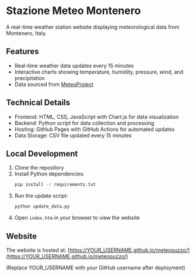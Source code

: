 # Stazione Meteo Montenero

A real-time weather station website displaying meteorological data from Montenero, Italy.

## Features

- Real-time weather data updates every 15 minutes
- Interactive charts showing temperature, humidity, pressure, wind, and precipitation
- Data sourced from [MeteoProject](https://stazioni.meteoproject.it/dati/montenero/)

## Technical Details

- Frontend: HTML, CSS, JavaScript with Chart.js for data visualization
- Backend: Python script for data collection and processing
- Hosting: GitHub Pages with GitHub Actions for automated updates
- Data Storage: CSV file updated every 15 minutes

## Local Development

1. Clone the repository
2. Install Python dependencies:
   ```bash
   pip install -r requirements.txt
   ```
3. Run the update script:
   ```bash
   python update_data.py
   ```
4. Open `index.htm` in your browser to view the website

## Website

The website is hosted at: [https://YOUR_USERNAME.github.io/meteopuzzo/](https://YOUR_USERNAME.github.io/meteopuzzo/)

(Replace YOUR_USERNAME with your GitHub username after deployment) 